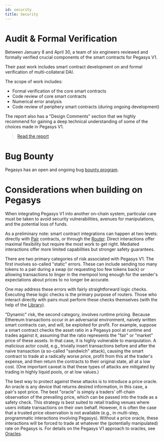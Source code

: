```yaml
---
id: security
title: Security
---
```


# Audit & Formal Verification

Between January 8 and April 30, a team of six engineers reviewed and formally verified crucial components of the smart contracts for Pegasys V1.

Their past work includes smart contract development on and formal verification of multi-collateral DAI.

The scope of work includes:

- Formal verification of the core smart contracts
- Code review of core smart contracts
- Numerical error analysis
- Code review of periphery smart contracts (during ongoing development)

The report also has a "Design Comments" section that we highly recommend for gaining a deep technical understanding of some of the choices made in Pegasys V1.

> [Read the report](https://pegasys.fi/audit.html)

# Bug Bounty

Pegasys has an open and ongoing bug [bounty program](https://pegasys.fi/bug-bounty/).

# Considerations when building on Pegasys

When integrating Pegasys V1 into another on-chain system, particular care must be taken to avoid security vulnerabilities, avenues for manipulations, and the potential loss of funds.

As a preliminary note: smart contract integrations can happen at two levels: directly with [Pair](../../reference/smart-contracts/pair) contracts, or through the [Router](../../reference/smart-contracts/router-02). Direct interactions offer maximal flexibility but require the most work to get right. Mediated interactions offer more limited capabilities but stronger safety guarantees.

There are two primary categories of risk associated with Pegasys V1. The first involves so-called "static" errors. These can include sending too many tokens to a pair during a swap (or requesting too few tokens back) or allowing transactions to linger in the mempool long enough for the sender's expectations about prices to no longer be accurate.

One may address these errors with fairly straightforward logic checks. Executing these logic checks is the primary purpose of routers. Those who interact directly with pairs must perform these checks themselves (with the help of the [Library](../../reference/smart-contracts/library)).

"Dynamic" risk, the second category, involves runtime pricing. Because Ethereum transactions occur in an adversarial environment, naively written smart contracts can, and will, be exploited for profit. For example, suppose a smart contract checks the asset ratio in a Pegasys pool at runtime and trades against it, assuming that the ratio represents the "fair" or "market" price of these assets. In that case, it is highly vulnerable to manipulation. A malicious actor could, e.g., trivially insert transactions before and after the naive transaction (a so-called "sandwich" attack), causing the smart contract to trade at a radically worse price, profit from this at the trader's expense, and then return the contracts to their original state, all at a low cost. (One important caveat is that these types of attacks are mitigated by trading in highly liquid pools, or at low values.)

The best way to protect against these attacks is to introduce a price oracle. An oracle is any device that returns desired information, in this case, a pair's spot price. The best "oracle" is simply a traders' off-chain observation of the prevailing price, which can be passed into the trade as a safety check. This strategy is best suited to retail trading venues where users initiate transactions on their own behalf. However, it is often the case that a trusted price observation is not available (e.g., in multi-step, programmatic interactions involving Pegasys). Without a price oracle, these interactions will be forced to trade at whatever the (potentially manipulated) rate on Pegasys is. For details on the Pegasys V1 approach to oracles, see [Oracles](../core-concepts/oracles).

